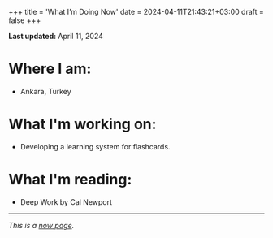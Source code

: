 +++
title = 'What I’m Doing Now'
date = 2024-04-11T21:43:21+03:00
draft = false
+++

**Last updated:** April 11, 2024

# Where I am:
  - Ankara, Turkey

# What I'm working on:
  - Developing a learning system for flashcards.

# What I'm reading:
  - Deep Work by Cal Newport

---
*This is a [now page](https://nownownow.com/about).*